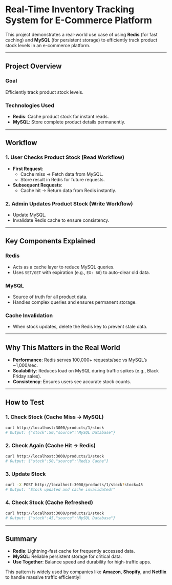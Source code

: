 # Real-Time Inventory Tracking System for E-Commerce Platform

This project demonstrates a real-world use case of using **Redis** (for fast caching) and **MySQL** (for persistent storage) to efficiently track product stock levels in an e-commerce platform.

---

## **Project Overview**

### **Goal**
Efficiently track product stock levels.

### **Technologies Used**
- **Redis**: Cache product stock for instant reads.
- **MySQL**: Store complete product details permanently.

---

## **Workflow**

### **1. User Checks Product Stock (Read Workflow)**
- **First Request**:
    - Cache miss → Fetch data from MySQL.
    - Store result in Redis for future requests.
- **Subsequent Requests**:
    - Cache hit → Return data from Redis instantly.

### **2. Admin Updates Product Stock (Write Workflow)**
- Update MySQL.
- Invalidate Redis cache to ensure consistency.

---

## **Key Components Explained**

### **Redis**
- Acts as a cache layer to reduce MySQL queries.
- Uses `SET/GET` with expiration (e.g., `EX: 60`) to auto-clear old data.

### **MySQL**
- Source of truth for all product data.
- Handles complex queries and ensures permanent storage.

### **Cache Invalidation**
- When stock updates, delete the Redis key to prevent stale data.

---

## **Why This Matters in the Real World**

- **Performance**: Redis serves 100,000+ requests/sec vs MySQL’s ~1,000/sec.
- **Scalability**: Reduces load on MySQL during traffic spikes (e.g., Black Friday sales).
- **Consistency**: Ensures users see accurate stock counts.

---

## **How to Test**

### **1. Check Stock (Cache Miss → MySQL)**
```bash
curl http://localhost:3000/products/1/stock
# Output: {"stock":50,"source":"MySQL Database"}
```

### **2. Check Again (Cache Hit → Redis)**
```bash
curl http://localhost:3000/products/1/stock
# Output: {"stock":50,"source":"Redis Cache"}
```

### **3. Update Stock**
```bash
curl -X POST http://localhost:3000/products/1/stock?stock=45
# Output: "Stock updated and cache invalidated!"
```

### **4. Check Stock (Cache Refreshed)**
```bash
curl http://localhost:3000/products/1/stock
# Output: {"stock":45,"source":"MySQL Database"}
```

---

## **Summary**

- **Redis**: Lightning-fast cache for frequently accessed data.
- **MySQL**: Reliable persistent storage for critical data.
- **Use Together**: Balance speed and durability for high-traffic apps.

This pattern is widely used by companies like **Amazon**, **Shopify**, and **Netflix** to handle massive traffic efficiently!
